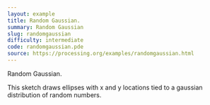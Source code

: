```yaml
---
layout: example
title: Random Gaussian.
summary: Random Gaussian
slug: randomgaussian
difficulty: intermediate
code: randomgaussian.pde
source: https://processing.org/examples/randomgaussian.html
---
```


Random Gaussian. 

 This sketch draws ellipses with x and y locations tied to a gaussian distribution of random numbers.
